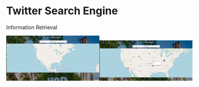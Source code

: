 # Twitter Search Engine
Information Retrieval

<img src="Images/home.PNG" width="250"><img src="Images/open.PNG" width="250">
